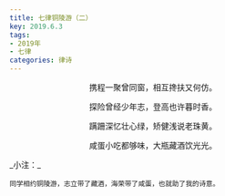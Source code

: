 ```yaml
---
title: 七律铜陵游（二）
key: 2019.6.3
tags: 
- 2019年 
- 七律
categories: 律诗
---
```


<p align="center">携程一聚曾同窗，相互搀扶又何仿。
</p>
<p align="center">探险曾经少年志，登高也许暮时香。
</p>
<p align="center">蹒跚深忆壮心绿，矫健浅说老珠黄。
</p>
<p align="center">咸蛋小吃都够味，大瓶藏酒饮光光。
</p>
_小注：_

```
同学相约铜陵游，志立带了藏酒，海荣带了咸蛋，也就助了我的诗意。
```
